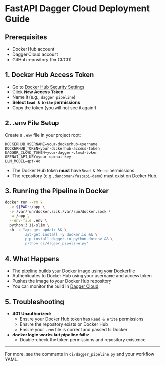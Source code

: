 # FastAPI Dagger Cloud Deployment Guide

## Prerequisites
- Docker Hub account
- Dagger Cloud account
- GitHub repository (for CI/CD)

## 1. Docker Hub Access Token
- Go to [Docker Hub Security Settings](https://hub.docker.com/settings/security)
- Click **New Access Token**
- Name it (e.g., `dagger-pipeline`)
- **Select `Read & Write` permissions**
- Copy the token (you will not see it again!)

## 2. .env File Setup
Create a `.env` file in your project root:

```
DOCKERHUB_USERNAME=your-dockerhub-username
DOCKERHUB_TOKEN=your-dockerhub-access-token
DAGGER_CLOUD_TOKEN=your-dagger-cloud-token
OPENAI_API_KEY=your-openai-key
LLM_MODEL=gpt-4o
```

- The Docker Hub token **must** have `Read & Write` permissions.
- The repository (e.g., `dancoman/fastapi-demo`) must exist on Docker Hub.

## 3. Running the Pipeline in Docker

```sh
docker run --rm \
  -v ${PWD}:/app \
  -v /var/run/docker.sock:/var/run/docker.sock \
  -w /app \
  --env-file .env \
  python:3.11-slim \
  sh -c "apt-get update && \
         apt-get install -y docker.io && \
         pip install dagger-io python-dotenv && \
         python ci/dagger_pipeline.py"
```

## 4. What Happens
- The pipeline builds your Docker image using your Dockerfile
- Authenticates to Docker Hub using your username and access token
- Pushes the image to your Docker Hub repository
- You can monitor the build in [Dagger Cloud](https://dagger.cloud)

## 5. Troubleshooting
- **401 Unauthorized:**
  - Ensure your Docker Hub token has `Read & Write` permissions
  - Ensure the repository exists on Docker Hub
  - Ensure your `.env` file is correct and passed to Docker
- **docker login works but pipeline fails:**
  - Double-check the token permissions and repository existence

---

For more, see the comments in `ci/dagger_pipeline.py` and your workflow YAML.
